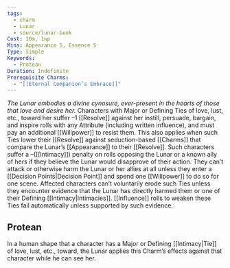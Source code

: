 ```yaml
---
tags:
  - charm
  - Lunar
  - source/lunar-book
Cost: 10m, 1wp
Mins: Appearance 5, Essence 5
Type: Simple
Keywords:
  - Protean
Duration: Indefinite
Prerequisite Charms:
  - "[[Eternal Companion’s Embrace]]"
---
```

*The Lunar embodies a divine cynosure, ever-present in the hearts of those that love and desire her.*
Characters with Major or Defining Ties of love, lust, etc., toward her suffer –1 [[Resolve]] against her instill, persuade, bargain, and inspire rolls with any Attribute (including written influence), and must pay an additional [[Willpower]] to resist them. This also applies when such Ties lower their [[Resolve]] against seduction-based [[Charms]] that compare the Lunar’s [[Appearance]] to their [[Resolve]]. Such characters suffer a –([[Intimacy]]) penalty on rolls opposing the Lunar or a known ally of hers if they believe the Lunar would disapprove of their action. They can’t attack or otherwise harm the Lunar or her allies at all unless they enter a [[Decision Points|Decision Point]] and spend one [[Willpower]] to do so for one scene. Affected characters can’t voluntarily erode such Ties unless they encounter evidence that the Lunar has directly harmed them or one of their Defining [[Intimacy|Intimacies]]. [[Influence]] rolls to weaken these Ties fail automatically unless supported by such evidence. 
## Protean
In a human shape that a character has a Major or Defining [[Intimacy|Tie]] of love, lust, etc., toward, the Lunar applies this Charm’s effects against that character while he can see her.